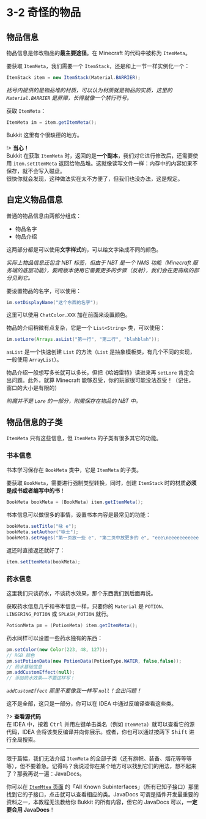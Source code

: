 # 3-2 奇怪的物品

## 物品信息

物品信息是修改物品的**最主要途径**。在 Minecraft 的代码中被称为 `ItemMeta`。

要获取 `ItemMeta`，我们需要一个 `ItemStack`，还是和上一节一样实例化一个：

```java
ItemStack item = new ItemStack(Material.BARRIER);
```

*括号内提供的是物品堆的材质，可以认为材质就是物品的实质，这里的 `Material.BARRIER` 是屏障，长得就像一个禁行符号。*

获取 `ItemMeta`：

```java
ItemMeta im = item.getItemMeta();
```

Bukkit 这里有个很缺德的地方。

!> **当心！**<br/>Bukkit 在获取 `ItemMeta` 时，返回的是**一个副本**，我们对它进行修改后，还需要使用 `item.setItemMeta` 返回给物品堆。这就像读写文件一样：内存中的内容如果不保存，就不会写入磁盘。<br/>很快你就会发现，这种做法实在太不方便了，但我们也没办法，这是规定。

## 自定义物品信息

普通的物品信息由两部分组成：

- 物品名字
- 物品介绍

这两部分都是可以使用**文字样式**的，可以给文字染成不同的颜色。

*实际上物品信息还包含 NBT 标签，但由于 NBT 是一个 NMS 功能（Minecraft 服务端的底层功能），要跨版本使用它需要更多的步骤（反射），我们会在更高级的部分见到它。*

要设置物品的名字，可以使用：

```java
im.setDisplayName("这个东西的名字");
```

这里可以使用 `ChatColor.XXX` 加在前面来设置颜色。

物品的介绍稍微有点复杂，它是一个 `List<String>` 类，可以使用：

```java
im.setLore(Arrays.asList("第一行", "第二行", "blahblah"));
```

`asList` 是一个快速创建 `List` 的方法（`List` 是抽象模板类，有几个不同的实现，一般使用 `ArrayList`）。

物品介绍一般想写多长就可以多长，但把《哈姆雷特》读进来再 `setLore` 肯定会出问题。此外，就算 Minecraft 能够忍受，你的玩家很可能没法忍受！（记住，窗口的大小是有限的）

*附魔并不是 `Lore` 的一部分，附魔保存在物品的 NBT 中。*

## 物品信息的子类

`ItemMeta` 只有这些信息，但 `ItemMeta` 的子类有很多其它的功能。

### 书本信息

书本学习保存在 `BookMeta` 类中，它是 `ItemMeta` 的子类。

要获取 `BookMeta`，需要进行强制类型转换，同时，创建 `ItemStack` 时的材质**必须是成书或者编写中的书**！

```java
BookMeta bookMeta = (BookMeta) item.getItemMeta();
```

书本信息可以做很多的事情，设置书本内容是最常见的功能：

```java
bookMeta.setTitle("咏 e");
bookMeta.setAuthor("咏士");
bookMeta.setPages("第一页放一些 e", "第二页中放更多的 e", "eee\neeeeeeeeeeeeeeeeeeeeeeeeeeee\neeeeeeee");
```

返还时直接返还就好了：

```java
item.setItemMeta(bookMeta);
```

### 药水信息

这里我们只谈药水，不谈药水效果，那个东西我们到后面再说。

获取药水信息几乎和书本信息一样，只要你的 `Material` 是 `POTION`、`LINGERING_POTION` 或 `SPLASH_POTION` 就行。

```java
PotionMeta pm = (PotionMeta) item.getItemMeta();
```

药水同样可以设置一些药水独有的东西：

```java
pm.setColor(new Color(223, 48, 127));
// RGB 颜色
pm.setPotionData(new PotionData(PotionType.WATER, false,false));
// 药水基础信息
pm.addCustomEffect(null);
// 添加药水效果——不要这样写！
```

*`addCustomEffect` 那里不要像我一样写 `null`！会出问题！*

这不是全部，这只是一部分，你可以在 IDEA 中通过反编译查看这些类。

?> **查看源代码**<br/>在 IDEA 中，按着 <kbd>Ctrl</kbd> 并用左键单击类名（例如 `ItemMeta`）就可以查看它的源代码，IDEA 会将该类反编译并向你展示。或者，你也可以通过按两下 <kbd>Shift</kbd> 进行全局搜索。

---

限于篇幅，我们无法介绍 `ItemMeta` 的全部子类（还有旗帜、装备、烟花等等等等），但不要着急。记得吗？我说过你在某个地方可以找到它们的用法，想不起来了？那我再说一遍：JavaDocs。

你可以在 [`ItemMtea` 页面](https://papermc.io/javadocs/paper/1.16/org/bukkit/inventory/meta/ItemMeta.html) 的「All Known Subinterfaces」（所有已知子接口）那里找到它的子接口，点击就可以查看相应的类。JavaDocs 可谓是插件开发最重要的资料之一，本教程无法教给你 Bukkit 的所有内容，但它的 JavaDocs 可以，**一定要会用 JavaDocs**！